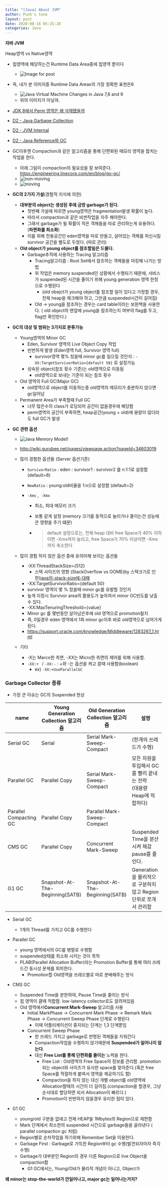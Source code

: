 ```yaml
---
title: "[Java] About JVM"
author: Push's tone
layout: post
date: 2020-08-16 05:25:28
categories: Java
---
```


**자바 JVM**

Heap영역  vs Native영역

- 힙영역에 해당하는건 Runtime Data Area중에 힙영역 뿐이다
  - ![Image for post](https://miro.medium.com/max/2048/1*slIuYO633BCuBh_gfYRmGg.png)

- 즉, 내가 본 이미지중 Runtime Data Areas의 가장 정확한 표현은6
  - ![Java Virtual Machine Changes in Java 7,8 and 9](https://media-exp1.licdn.com/dms/image/C5112AQEzQodSXF2YTg/article-cover_image-shrink_600_2000/0?e=1600905600&v=beta&t=9ueK3JYxVmHn-vfo86XZJNeUm2JMLIb5xPH-nfHKpMU)
  - 위의 이미지가 아닐까.
- [JDK 8에서 Perm 영역은 왜 삭제됐을까](https://johngrib.github.io/wiki/java8-why-permgen-removed/)





- [D2 - Java Garbage Collection](https://d2.naver.com/helloworld/1329)

- [D2 - JVM Internal](https://d2.naver.com/helloworld/1230)
- [D2 - Java Reference와 GC](https://d2.naver.com/helloworld/329631)

 

- GC이후엔 Compaction과 같은 알고리즘을 통해 단편화된 메모리 영역을 합치는 작업을 한다.
  - 아래 그림이 compaction의 필요성을 잘 보여준다. https://engineering.linecorp.com/en/blog/go-gc/
  - ![non-moving](https://engineering.linecorp.com/wp-content/uploads/2018/8/2/1533208430578.png)
  - ![moving](https://engineering.linecorp.com/wp-content/uploads/2018/8/2/1533208420073.png)
- **GC의 2가지 가설**(경험적 지식에 의한)
  - **대부분의 object는 생성된 후에 금방 garbage가 된다.**
    - 첫번째 가설에 따르면 young영역은 fragmentation발생 확률이 높다.
    - 따라서 compaction과 같은 비싼작업을 자주 해야한다.
    - 그래서 garbage가 될 확률이 적은 객체들을 따로 관리하는게 유용하다. (**파편화를 최소화**)
    - 이를 위해 전용공간인 eden영역을 따로 만들고, 살아있는 객체를 피신시킬 survivor 공간을 별도로 두었다. (따로 관리)
  - **Old object가 young object를 참조할일은 드물다.**
    - Garbage추적에 사용하는 Tracing 알고리즘
      - Tracing알고리즘 : Root Set에서 참조하는 객체들을 마킹해 나가는 방법
      - 위 작업은 memory suspended인 상황에서 수행되기 때문에, 서비스가 suspended된 시간을 줄이기 위해 young generation 영역 한정으로 수행된다
        - (old obejct가 young object를 참조할 일이 있다고 가정할 경우, 전체 heap을 체크해야 하고, 그만큼 suspended시간이 길어짐)
      - Old -> young을 참조하는 경우는 card table이라는 보완책을 사용한다. ( old object의 맨앞에 young을 참조하는지 여부의 flag를 두고, flag만 확인한다.)
- **GC의 대상 및 범위는 3가지로 분류가능**
  - Young영역의 Minor GC
    - Eden, Survivor 영역의 Live Object Copy 작업
    - 빈번하게 발생 (Eden영역 full, Survivor 영역 full)
      - survivor영역 몇% 찼을때 minor gc를 일으킬 것인지 : `-XX:TargetSurvivorRatio={default 50}` 로 설정가능
    - 성숙된 object(참조 횟수 기준)는 old영역으로 이동됨
      - old영역으로 보내는 기준이 되는 참조 횟수
  - Old 영역의 Full GC(Major GC)
    - old영역으로 object를 이동하는중 old영역의 메모리가 충분하지 않으면 gc일어남
  - Permanent Area가 부족할때 Full GC
    - 너무 많은수의 class가 로딩되어 공간이 없을경우에 해당함
    - perm영역의 공간이 부족하면, heap공간(young + old)에 용량이 많더라도 full GC가 발생

- **GC 관련 옵션**

  - ![Java Memory Model!](http://onemogin.com/assets/images/jvm-memory-model.png)
  - http://wiki.gurubee.net/pages/viewpage.action?pageId=34603019

  

  - 많이 경험한 옵션들 (Server 옵션기준)

    - `SurvivorRatio` : eden : survivor1 : survivor2 를 n:1:1로 설정함 (default=8)

    - `NewRatio` : young:old비율을 1:n으로 설정함 (default=2)

    - `-Xms` ,` -Xmx`

      - 최소, 최대 메모리 크기

      - 보통 같게 설정 (memory 크기를 동적으로 늘리거나 줄이는건 성능에 큰 영향을 주기 떄문)

      - > default 설정으로는, 전체 heap 대비 free Space가 40% 이하이면 -Xmx까지 늘리고, free Space가 70% 이상이면 -Xms까지 축소한다

  - 많이 경험 하지 않은 옵션 중에 유의미해 보이는 옵션들
    - -XX:ThreadStackSize={512}
      - 스택 사이즈의 영향 (StackOverflow vs OOME(by 스택크기로 인한)[java의-stack-size에-대해](https://andromedarabbit.net/java%EC%9D%98-stack-size%EC%97%90-%EB%8C%80%ED%95%B4/
        )
    -  -XX:TargetSurvivorRatio={default 50} 
      - survivor 영역이 몇 % 찼을때 minor gc를 유발할 것인지
      - 높게 지정시 Survivor area의 활용도가 높아져서 minor GC빈도를 낮출 수 있다.
    -  -XX:MaxTenuringThreshold={value}
      - Minor gc 를 몇번동안 살아남은후에 old 영역으로 promotion될지 
      - 즉, 0일경우 eden 영역에서 1회 minor gc이후 바로 old영역으로 넘어가게된다.
      - https://support.oracle.com/knowledge/Middleware/1283267_1.html

  - 기타
    - -X는 Marco한 측면, -XX는 Micro한 측면의 제어를 위해 사용함.
    - `-XX:+ ` / `-XX:-` : +와 -는 옵션을 켜고 끌때 사용함(boolean)
      - ex) `-XX:+UseParallelGC`







### Garbage Collector 종류

- 가장 큰 이슈는 GC의 Suspended 현상



| name                   | Young Generation Collection 알고리즘 | Old Generation Collection 알고리즘 | 설명                                                         |
| ---------------------- | ------------------------------------ | ---------------------------------- | ------------------------------------------------------------ |
| Serial GC              | Serial                               | Serial Mark-Sweep-Compact          | (한개의 쓰레드가 수행)                                       |
| Parallel GC            | Parallel Copy                        | Serial Mark-Sweep-Compact          | 모든 자원을 투입해서 GC를 빨리 끝내는 전략 <br />(대용량 Heap에 적합하다) |
| Parallel Compacting GC | Parallel Copy                        | Parallel Mark-Sweep-Compact        |                                                              |
| CMS GC                 | Parallel Copy                        | Concurrent Mark-Sweep              | Suspended Time을 분산시켜 체감 pause를 줄인다.               |
| G1 GC                  | Snapshot-At-The-Beginning(SATB)      | Snapshot-At-The-Beginning(SATB)    | Generation을 물리적으로 구분하지 않고 Region 단위로 쪼개서 관리함 |



- Serial GC
  - 1개의 Thread를 가지고 GC를 수행한다

- Parallel GC
  - young 영역에서의 GC를 병렬로 수행함
  - suspended상태를 최소화 시키는 것이 목적
  - PLAB(Parallel Allocation Buffer)라는 Promotion Buffer를 통해 여러 쓰레드간 동시성 문제를 회피한다.
    - Promotion할 Old영역을 쓰레드별로 따로 분배해주는 방식

- CMS GC
  - Suspended Time을 분한하여, Pause Time을 줄이는 방식
  - 힙 영역이 클때 적합함. low-latency collector로도 알려져있음
  - Old 영역에서**Concurrent Mark-Sweep**  알고리즘 사용
    - Initial MarkPhase -> Concurrent Mark Phase -> Remark Mark Phase -> Concurrent Sweep Phase 단계로 수행된다.
      - 이때 어플리케이션이 중지되는 단계는 1,3 단계뿐임
    - Concurrent Sweep Phase
      - 한 쓰레드 가지고 garbage로 판명된 객체들을 지워간다
      - Compaction작업을 수행하지 않기때문에 **Suspended가 일어나지 않는다**.
      - 대신 **Free List를 통해 단편화를 줄이는** 노력을 한다.
        - Free List : Old영역의 Free Space의 정보를 관리함. promotion되는 object와 사이즈가 유사한 space를 찾아준다.(혹은  free Space를 적절하게 붙여서 영역을 제공하기도 함)
        - Compaction을 하지 않는 대신 개별 object를 old영역에  Allocation할때의 시간이 더 길어짐.(compaction을 할경우, 그냥 순서대로 할당하면 되서 Allocation이 빠르다.)
        - Promotion이 빈번하지 않을경우 유리한 점이 있다.

- G1 GC
  - young/old 구분을 없애고 전체 HEAP을 1Mbytes의 Region으로 재편함
  - Mark 단계에서 최소한의 suspended 시간으로 garbage들을 골라낸다 ( parallel compaction gc 처럼)
  - Region별로 순차작업을 하기위해 Remember Set을 이용한다.
  - Garbage First : Garbage로 가득찬 Region부터 gc 수행(발견되자마자 즉각 수행)
  - Garbage가 대부분인 Region의 경우 다른 Region으로 live Object을 compaction함
    - G1 GC에서는, Young/Old가 물리적 개념이 아니고, Object가





**왜 minor는 stop-the-world가 안일어나고, major gc는 일어나는거지?**


